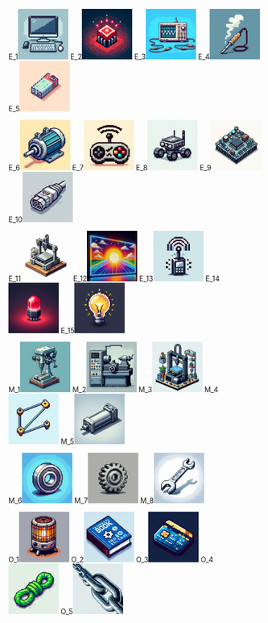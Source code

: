 E_1<img src="https://github.com/ka-1-0/progress_tree/blob/main/images/E_1.png" width="100">
E_2<img src="https://github.com/ka-1-0/progress_tree/blob/main/images/E_2.png" width="100">
E_3<img src="https://github.com/ka-1-0/progress_tree/blob/main/images/E_3.png" width="100">
E_4<img src="https://github.com/ka-1-0/progress_tree/blob/main/images/E_4.png" width="100">
E_5<img src="https://github.com/ka-1-0/progress_tree/blob/main/images/E_5.png" width="100">

E_6<img src="https://github.com/ka-1-0/progress_tree/blob/main/images/E_6.png" width="100">
E_7<img src="https://github.com/ka-1-0/progress_tree/blob/main/images/E_7.png" width="100">
E_8<img src="https://github.com/ka-1-0/progress_tree/blob/main/images/E_8.png" width="100">
E_9<img src="https://github.com/ka-1-0/progress_tree/blob/main/images/E_9.png" width="100">
E_10<img src="https://github.com/ka-1-0/progress_tree/blob/main/images/E_10.png" width="100">

E_11<img src="https://github.com/ka-1-0/progress_tree/blob/main/images/E_11.png" width="100">
E_12<img src="https://github.com/ka-1-0/progress_tree/blob/main/images/E_12.png" width="100">
E_13<img src="https://github.com/ka-1-0/progress_tree/blob/main/images/E_13.png" width="100">
E_14<img src="https://github.com/ka-1-0/progress_tree/blob/main/images/E_14.png" width="100">
E_15<img src="https://github.com/ka-1-0/progress_tree/blob/main/images/E_15.png" width="100">


M_1<img src="https://github.com/ka-1-0/progress_tree/blob/main/images/M_1.png" width="100">
M_2<img src="https://github.com/ka-1-0/progress_tree/blob/main/images/M_2.png" width="100">
M_3<img src="https://github.com/ka-1-0/progress_tree/blob/main/images/M_3.png" width="100">
M_4<img src="https://github.com/ka-1-0/progress_tree/blob/main/images/M_4.png" width="100">
M_5<img src="https://github.com/ka-1-0/progress_tree/blob/main/images/M_5.png" width="100">

M_6<img src="https://github.com/ka-1-0/progress_tree/blob/main/images/M_6.png" width="100">
M_7<img src="https://github.com/ka-1-0/progress_tree/blob/main/images/M_7.png" width="100">
M_8<img src="https://github.com/ka-1-0/progress_tree/blob/main/images/M_8.png" width="100">


O_1<img src="https://github.com/ka-1-0/progress_tree/blob/main/images/O_1.png" width="100">
O_2<img src="https://github.com/ka-1-0/progress_tree/blob/main/images/O_2.png" width="100">
O_3<img src="https://github.com/ka-1-0/progress_tree/blob/main/images/O_3.png" width="100">
O_4<img src="https://github.com/ka-1-0/progress_tree/blob/main/images/O_4.png" width="100">
O_5<img src="https://github.com/ka-1-0/progress_tree/blob/main/images/O_5.png" width="100">
